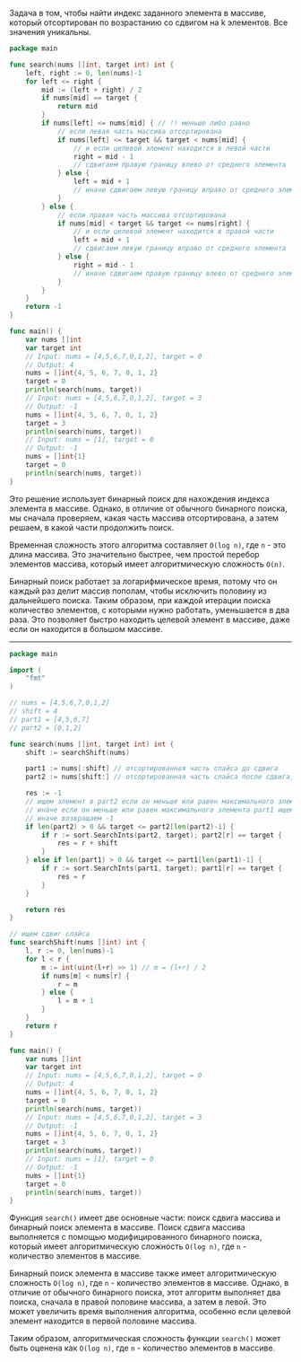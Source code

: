 Задача в том, чтобы найти индекс заданного элемента в массиве, который отсортирован по возрастанию со сдвигом на k элементов. Все значения уникальны.

```go
package main

func search(nums []int, target int) int {
	left, right := 0, len(nums)-1
	for left <= right {
		mid := (left + right) / 2
		if nums[mid] == target {
			return mid
		}
		if nums[left] <= nums[mid] { // !! меньше либо равно
			// если левая часть массива отсортирована
			if nums[left] <= target && target < nums[mid] {
				// и если целевой элемент находится в левой части
				right = mid - 1
				// сдвигаем правую границу влево от среднего элемента
			} else {
				left = mid + 1
				// иначе сдвигаем левую границу вправо от среднего элемента
			}
		} else {
			// если правая часть массива отсортирована
			if nums[mid] < target && target <= nums[right] {
				// и если целевой элемент находится в правой части
				left = mid + 1
				// сдвигаем левую границу вправо от среднего элемента
			} else {
				right = mid - 1
				// иначе сдвигаем правую границу влево от среднего элемента
			}
		}
	}
	return -1
}

func main() {
	var nums []int
	var target int
	// Input: nums = [4,5,6,7,0,1,2], target = 0
	// Output: 4
	nums = []int{4, 5, 6, 7, 0, 1, 2}
	target = 0
	println(search(nums, target))
	// Input: nums = [4,5,6,7,0,1,2], target = 3
	// Output: -1
	nums = []int{4, 5, 6, 7, 0, 1, 2}
	target = 3
	println(search(nums, target))
	// Input: nums = [1], target = 0
	// Output: -1
	nums = []int{1}
	target = 0
	println(search(nums, target))
}
```

Это решение использует бинарный поиск для нахождения индекса элемента в массиве. Однако, в отличие от обычного бинарного поиска, мы сначала проверяем, какая часть массива отсортирована, а затем решаем, в какой части продолжить поиск.

Временная сложность этого алгоритма составляет `O(log n)`, где `n` - это длина массива. Это значительно быстрее, чем простой перебор элементов массива, который имеет алгоритмическую сложность `O(n)`.

Бинарный поиск работает за логарифмическое время, потому что он каждый раз делит массив пополам, чтобы исключить половину из дальнейшего поиска. Таким образом, при каждой итерации поиска количество элементов, с которыми нужно работать, уменьшается в два раза. Это позволяет быстро находить целевой элемент в массиве, даже если он находится в большом массиве.

---

```go
package main

import (
	"fmt"
)

// nums = [4,5,6,7,0,1,2]
// shift = 4
// part1 = [4,5,6,7]
// part2 = [0,1,2]

func search(nums []int, target int) int {
	shift := searchShift(nums)

	part1 := nums[:shift] // отсортированная часть слайса до сдвига
	part2 := nums[shift:] // отсортированная часть слайса после сдвига, все элементы меньше чем в part1

	res := -1
	// ищем элемент в part2 если он меньше или равен максимального элемента part2
	// иначе если он меньше или равен максимального элемента part1 ищем в part1
	// иначе возвращаем -1
	if len(part2) > 0 && target <= part2[len(part2)-1] {
		if r := sort.SearchInts(part2, target); part2[r] == target {
			res = r + shift
		}
	} else if len(part1) > 0 && target <= part1[len(part1)-1] {
		if r := sort.SearchInts(part1, target); part1[r] == target {
			res = r
		}
	}

	return res
}

// ищем сдвиг слайса
func searchShift(nums []int) int {
	l, r := 0, len(nums)-1
	for l < r {
		m := int(uint(l+r) >> 1) // m = (l+r) / 2
		if nums[m] < nums[r] {
			r = m
		} else {
			l = m + 1
		}
	}
	return r
}

func main() {
	var nums []int
	var target int
	// Input: nums = [4,5,6,7,0,1,2], target = 0
	// Output: 4
	nums = []int{4, 5, 6, 7, 0, 1, 2}
	target = 0
	println(search(nums, target))
	// Input: nums = [4,5,6,7,0,1,2], target = 3
	// Output: -1
	nums = []int{4, 5, 6, 7, 0, 1, 2}
	target = 3
	println(search(nums, target))
	// Input: nums = [1], target = 0
	// Output: -1
	nums = []int{1}
	target = 0
	println(search(nums, target))
}
```

Функция `search()` имеет две основные части: поиск сдвига массива и бинарный поиск элемента в массиве. Поиск сдвига массива выполняется с помощью модифицированного бинарного поиска, который имеет алгоритмическую сложность `O(log n)`, где `n` - количество элементов в массиве.

Бинарный поиск элемента в массиве также имеет алгоритмическую сложность `O(log n)`, где `n` - количество элементов в массиве. Однако, в отличие от обычного бинарного поиска, этот алгоритм выполняет два поиска, сначала в правой половине массива, а затем в левой. Это может увеличить время выполнения алгоритма, особенно если целевой элемент находится в первой половине массива.

Таким образом, алгоритмическая сложность функции `search()` может быть оценена как `O(log n)`, где `n` - количество элементов в массиве.
